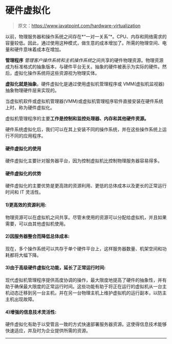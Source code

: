 # 硬件虚拟化

> 原文：<https://www.javatpoint.com/hardware-virtualization>

以前，物理服务器和操作系统之间存在*“一对一关系”*。CPU、内存和网络需求的容量较低。因此，通过使用这种模式，做生意的成本增加了。所需的物理空间、电量和硬件意味着成本在增加。

**管理程序** *管理客户操作系统和主机操作系统*之间共享的硬件物理资源。物理资源成为标准格式的抽象版本，与硬件平台无关。抽象的硬件被表示为实际的硬件。然后，虚拟化操作系统将这些资源视为物理实体。

**虚拟化就是抽象**。硬件虚拟化是通过使用虚拟机管理程序或 VMM(虚拟机监视器)抽象物理硬件层来实现的。

当虚拟机软件或虚拟机管理器(VMM)或虚拟机管理程序软件直接安装在硬件系统上时，称为硬件虚拟化。

虚拟机管理程序的主要**工作是控制和监控处理器、内存和其他硬件资源。**

硬件系统虚拟化后，我们可以在其上安装不同的操作系统，并在这些操作系统上运行不同的应用程序。

#### 硬件虚拟化的使用

硬件虚拟化主要针对服务器平台，因为控制虚拟机比控制物理服务器容易得多。

#### 硬件虚拟化的优势

硬件虚拟化的主要优势是更高效的资源利用、更低的总体成本以及更长的正常运行时间和 IT 灵活性。

#### 1)更高效的资源利用:

物理资源可以在虚拟机之间共享。尽管未使用的资源可以分配给虚拟机，并且如果需要，可以由其他虚拟机使用。

#### 2)因服务器整合而降低总体成本:

现在，多个操作系统可以共存于单个硬件平台上，这样服务器数量、机架空间和功耗都将大幅下降。

#### 3)由于高级硬件虚拟化功能，延长了正常运行时间:

现代虚拟机管理程序提供高度协调的操作，最大限度地提高了硬件的抽象性，并有助于确保最大限度的正常运行时间。这些功能有助于将正在运行的虚拟机从一台主机动态迁移到另一台主机，并在另一台物理主机上维护虚拟机的运行副本，以防主主机出现故障。

#### 4)增强的信息技术灵活性:

硬件虚拟化有助于以受管且一致的方式快速部署服务器资源。这使得信息技术能够快速适应，并及时为企业提供所需的资源。

* * *